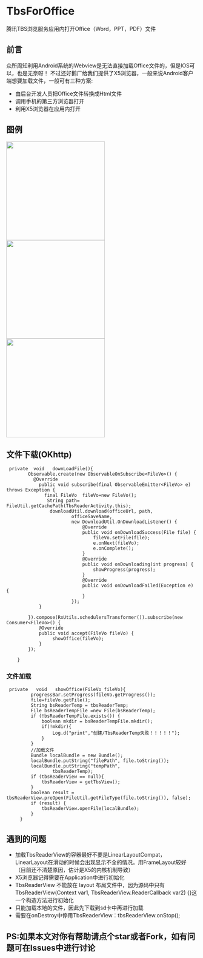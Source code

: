 # TbsForOffice
腾讯TBS浏览服务应用内打开Office（Word，PPT，PDF）文件

## 前言

众所周知利用Android系统的Webview是无法直接加载Office文件的，但是IOS可以，也是无奈呀！ 
不过还好鹅厂给我们提供了X5浏览器，一般来说Android客户端想要加载文件，一般可有三种方案:
    
* 由后台开发人员把Office文件转换成Html文件
* 调用手机的第三方浏览器打开
* 利用X5浏览器在应用内打开

## 图例
<image src="https://github.com/sky8650/TbsForOffice/blob/master/app/img/device-2019-01-25-141307.png" width="260px"/>   <image src="https://github.com/sky8650/TbsForOffice/blob/master/app/img/device-2019-01-25-141409.png" width="260px"/>    <image 
src="https://github.com/sky8650/TbsForOffice/blob/master/app/img/GIF.gif" width="260px"/>

## 文件下载(OKhttp)
```
 private  void   downLoadFile(){
        Observable.create(new ObservableOnSubscribe<FileVo>() {
          @Override
            public void subscribe(final ObservableEmitter<FileVo> e) throws Exception {
              final FileVo  fileVo=new FileVo();
               String path= FileUtil.getCachePath(TbsReaderActivity.this);
                downloadUtil.download(officeUrl, path,
                        officeSaveName,
                        new DownloadUtil.OnDownloadListener() {
                            @Override
                            public void onDownloadSuccess(File file) {
                                fileVo.setFile(file);
                                e.onNext(fileVo);
                                e.onComplete();
                            }
                            @Override
                            public void onDownloading(int progress) {
                                showProgress(progress);
                            }
                            @Override
                            public void onDownloadFailed(Exception e) {
                            }
                        });
            }

        }).compose(RxUtils.schedulersTransformer()).subscribe(new Consumer<FileVo>() {
            @Override
            public void accept(FileVo fileVo) {
                 showOffice(fileVo);
            }
        });

    }
```

### 文件加载
```
 private   void   showOffice(FileVo fileVo){
         progressBar.setProgress(fileVo.getProgress());
         file=fileVo.getFile();
         String bsReaderTemp = tbsReaderTemp;
         File bsReaderTempFile =new File(bsReaderTemp);
         if (!bsReaderTempFile.exists()) {
             boolean mkdir = bsReaderTempFile.mkdir();
             if(!mkdir){
                 Log.d("print","创建/TbsReaderTemp失败！！！！！");
             }
         }
         //加载文件
         Bundle localBundle = new Bundle();
         localBundle.putString("filePath", file.toString());
         localBundle.putString("tempPath",
                 tbsReaderTemp);
         if (tbsReaderView == null){
             tbsReaderView = getTbsView();
         }
         boolean result = tbsReaderView.preOpen(FileUtil.getFileType(file.toString()), false);
         if (result) {
             tbsReaderView.openFile(localBundle);
         }
     }

```



## 遇到的问题
   * 加载TbsReaderView的容器最好不要是LinearLayoutCompat，LinearLayout在滑动的时候会出现显示不全的情况。用FrameLayout较好
     （目前还不清楚原因，估计是X5的内核机制导致）
   * X5浏览器记得需要在Application中进行初始化
   * TbsReaderView 不能放在 layout 布局文件中，因为源码中只有TbsReaderView(Context var1, TbsReaderView.ReaderCallback var2) {}这一个构造方法进行初始化
   * 只能加载本地的文件，因此先下载到sd卡中再进行加载
   * 需要在onDestroy中停用TbsReaderView：tbsReaderView.onStop();
   
   ## PS:如果本文对你有帮助请点个star或者Fork，如有问题可在Issues中进行讨论
    
    
